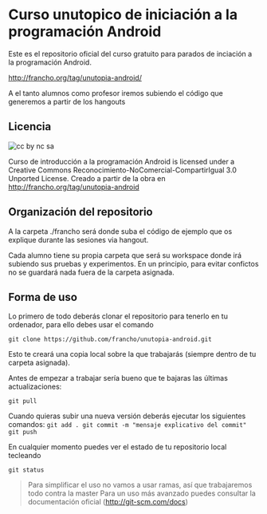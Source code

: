 Curso unutopico de iniciación a la programación Android
=======================================================

Este es el repositorio oficial del curso gratuito para parados de inciación a la programación Android.

http://francho.org/tag/unutopia-android/

A el tanto alumnos como profesor iremos subiendo el código que generemos a partir de los hangouts

Licencia
--------

![cc by nc sa](http://i.creativecommons.org/l/by-nc-sa/3.0/88x31.png "Reconocimiento-NoComercial-CompartirIgual 3.0 Unported")

Curso de introducción a la programación Android is licensed under a Creative Commons Reconocimiento-NoComercial-CompartirIgual 3.0 Unported License.
Creado a partir de la obra en http://francho.org/tag/unutopia-android

Organización del repositorio
----------------------------

A la carpeta ./francho será donde suba el código de ejemplo que os explique durante las sesiones via hangout.

Cada alumno tiene su propia carpeta que será su workspace donde irá subiendo sus pruebas y experimentos. En un principio, para evitar confictos no se guardará nada fuera de la carpeta asignada.

Forma de uso
------------

Lo primero de todo deberás clonar el repositorio para tenerlo en tu ordenador, para ello debes usar el comando

`git clone https://github.com/francho/unutopia-android.git`

Esto te creará una copia local sobre la que trabajarás (siempre dentro de tu carpeta asignada).

Antes de empezar a trabajar sería bueno que te bajaras las últimas actualizaciones:

`git pull`

Cuando quieras subir una nueva versión deberás ejecutar los siguientes comandos:
`git add .
git commit -m "mensaje explicativo del commit"
git push`

En cualquier momento puedes ver el estado de tu repositorio local tecleando

`git status`

> Para simplificar el uso no vamos a usar ramas, así que trabajaremos todo contra la master
> Para un uso más avanzado puedes consultar la documentación oficial (http://git-scm.com/docs)
